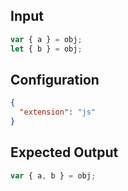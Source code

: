 
## Input
```javascript input
var { a } = obj;
let { b } = obj;
```

## Configuration
```json configuration
{
  "extension": "js"
}
```

## Expected Output
```javascript expected output
var { a, b } = obj;
```
